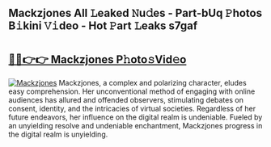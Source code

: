## Mackzjones All 𝙻eaked 𝙽u𝚍es - Part-bUq 𝙿hotos B𝚒kini 𝚅𝚒deo - Hot 𝙿art 𝙻eaks s7gaf

# <h2><a href="http://ld3c6q.urlbe.top/?page=Mackzjones">🔗🔗👉👉 Mackzjones P𝚑oto𝚜Vid𝚎o</a></h2>

[![Mackzjones](https://i.imgur.com/eBuTRDB.gif)](http://ld3c6q.urlbe.top/?page=Mackzjones)
Mackzjones, a complex and polarizing character, eludes easy comprehension. Her unconventional method of engaging with online audiences has allured and offended observers, stimulating debates on consent, identity, and the intricacies of virtual societies. Regardless of her future endeavors, her influence on the digital realm is undeniable. Fueled by an unyielding resolve and undeniable enchantment, Mackzjones progress in the digital realm is unyielding.
